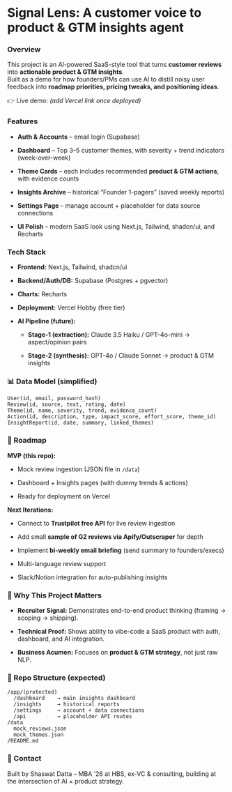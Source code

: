 # **Signal Lens: A customer voice to product & GTM insights agent**

### **Overview**

This project is an AI-powered SaaS-style tool that turns **customer reviews** into **actionable product & GTM insights**.\
&#x20;Built as a demo for how founders/PMs can use AI to distill noisy user feedback into **roadmap priorities, pricing tweaks, and positioning ideas**.

👉 Live demo: _(add Vercel link once deployed)_

### **Features**

- **Auth & Accounts** – email login (Supabase)

- **Dashboard** – Top 3–5 customer themes, with severity + trend indicators (week-over-week)

- **Theme Cards** – each includes recommended **product & GTM actions**, with evidence counts

- **Insights Archive** – historical “Founder 1-pagers” (saved weekly reports)

- **Settings Page** – manage account + placeholder for data source connections

- **UI Polish** – modern SaaS look using Next.js, Tailwind, shadcn/ui, and Recharts


### **Tech Stack**

- **Frontend:** Next.js, Tailwind, shadcn/ui

- **Backend/Auth/DB:** Supabase (Postgres + pgvector)

- **Charts:** Recharts

- **Deployment:** Vercel Hobby (free tier)

- **AI Pipeline (future):**

  - **Stage-1 (extraction):** Claude 3.5 Haiku / GPT-4o-mini → aspect/opinion pairs

  - **Stage-2 (synthesis):** GPT-4o / Claude Sonnet → product & GTM insights


### **📊 Data Model (simplified)**

    User(id, email, password_hash)  
    Review(id, source, text, rating, date)  
    Theme(id, name, severity, trend, evidence_count)  
    Action(id, description, type, impact_score, effort_score, theme_id)  
    InsightReport(id, date, summary, linked_themes)


### **🔮 Roadmap**

**MVP (this repo):**

- Mock review ingestion (JSON file in `/data`)

- Dashboard + Insights pages (with dummy trends & actions)

- Ready for deployment on Vercel

**Next Iterations:**

- Connect to **Trustpilot free API** for live review ingestion

- Add small **sample of G2 reviews via Apify/Outscraper** for depth

- Implement **bi-weekly email briefing** (send summary to founders/execs)

- Multi-language review support

- Slack/Notion integration for auto-publishing insights


### **🎯 Why This Project Matters**

- **Recruiter Signal:** Demonstrates end-to-end product thinking (framing → scoping → shipping).

- **Technical Proof:** Shows ability to vibe-code a SaaS product with auth, dashboard, and AI integration.

- **Business Acumen:** Focuses on **product & GTM strategy**, not just raw NLP.


### **📂 Repo Structure (expected)**

    /app/(protected)  
      /dashboard    → main insights dashboard  
      /insights     → historical reports  
      /settings     → account + data connections  
      /api          → placeholder API routes  
    /data  
      mock_reviews.json  
      mock_themes.json  
    /README.md  

### **📧 Contact**

Built by Shaswat Datta – MBA ’26 at HBS, ex-VC & consulting, building at the intersection of AI × product strategy.